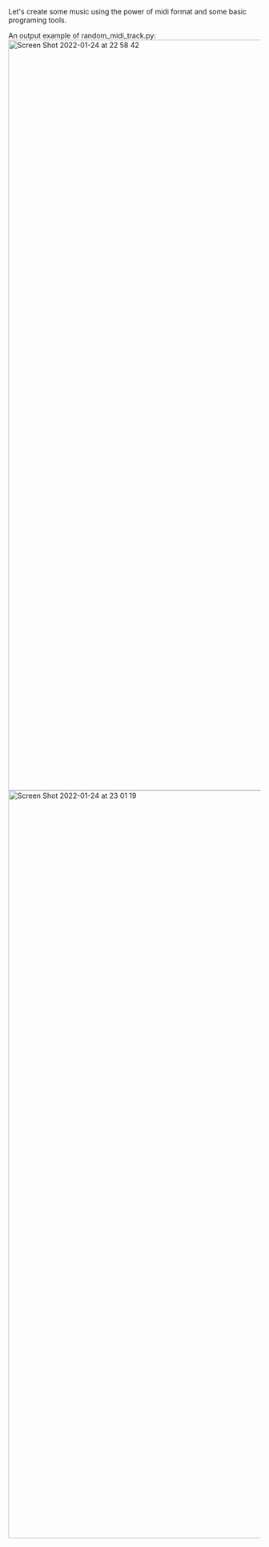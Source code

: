 Let's create some music using the power of midi format and some basic programing tools.

An output example of random_midi_track.py:
<img width="1499" alt="Screen Shot 2022-01-24 at 22 58 42" src="https://user-images.githubusercontent.com/49795811/150863787-0319b41c-da52-4513-9e6e-7a33ef9a09ae.png">
<img width="1494" alt="Screen Shot 2022-01-24 at 23 01 19" src="https://user-images.githubusercontent.com/49795811/150864129-1d532e27-6414-4415-b00b-837ec16e3cf6.png">

